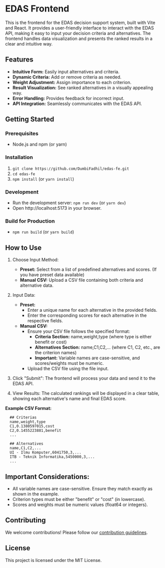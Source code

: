# EDAS Frontend

This is the frontend for the EDAS decision support system, built with Vite and React. It provides a user-friendly interface to interact with the EDAS API, making it easy to input your decision criteria and alternatives. The frontend handles data visualization and presents the ranked results in a clear and intuitive way.

## Features

- **Intuitive Form:** Easily input alternatives and criteria.
- **Dynamic Criteria:** Add or remove criteria as needed.
- **Weight Adjustment:** Assign importance to each criterion.
- **Result Visualization:** See ranked alternatives in a visually appealing way.
- **Error Handling:**  Provides feedback for incorrect input.
- **API Integration:** Seamlessly communicates with the EDAS API. 

## Getting Started

### Prerequisites

- Node.js and npm (or yarn)

### Installation

1. `git clone https://github.com/DumbiFadhil/edas-fe.git`
2. `cd edas-fe`
3. `npm install` (or `yarn install`)

### Development

- Run the development server: `npm run dev` (or `yarn dev`)
- Open http://localhost:5173 in your browser. 

### Build for Production

- `npm run build` (or `yarn build`)

## How to Use

1. Choose Input Method:
    - **Preset:** Select from a list of predefined alternatives and scores. (If you have preset data available)
    - **Manual CSV:** Upload a CSV file containing both criteria and alternative data.

2. Input Data:
    - **Preset:**
      - Enter a unique name for each alternative in the provided fields.
      - Enter the corresponding scores for each alternative in the respective fields.
    - **Manual CSV:**
      - Ensure your CSV file follows the specified format:
        - **Criteria Section:** name,weight,type (where type is either benefit or cost)
        - **Alternatives Section:** name,C1,C2,... (where C1, C2, etc., are the criterion names)
        - **Important:** Variable names are case-sensitive, and scores/weights must be numeric.
      - Upload the CSV file using the file input.
3. Click "Submit": The frontend will process your data and send it to the EDAS API.

4. View Results: The calculated rankings will be displayed in a clear table, showing each alternative's name and final EDAS score.

**Example CSV Format:**
  ```csv
    ## Criterias
    name,weight,type
    C1,0.1380597015,cost
    C2,0.1455223881,benefit
    ...

    ## Alternatives
    name,C1,C2,...
    UI - Ilmu Komputer,6041750,3,...
    ITB - Teknik Informatika,5450000,3,...
    ...
  ```

## Important Considerations:

- All variable names are case-sensitive. Ensure they match exactly as shown in the example.
- Criterion types must be either "benefit" or "cost" (in lowercase).
- Scores and weights must be numeric values (float64 or integers).

## Contributing

We welcome contributions! Please follow our [contribution guidelines](CONTRIBUTING.md).

## License

This project is licensed under the MIT License.
